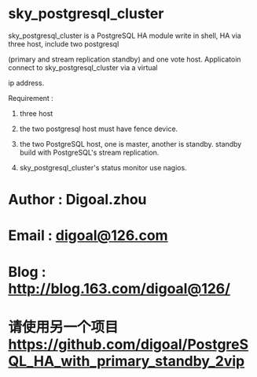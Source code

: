 sky_postgresql_cluster
======================

sky_postgresql_cluster is a PostgreSQL HA module write in shell, HA via three host, include two postgresql 

(primary and stream replication standby) and one vote host. Applicatoin connect to sky_postgresql_cluster via a virtual 

ip address.

Requirement : 

1. three host

2. the two postgresql host must have fence device.

3. the two PostgreSQL host, one is master, another is standby. standby build with PostgreSQL's stream replication.

4. sky_postgresql_cluster's status monitor use nagios.


# Author : Digoal.zhou
# Email : digoal@126.com
# Blog : http://blog.163.com/digoal@126/
# 请使用另一个项目 https://github.com/digoal/PostgreSQL_HA_with_primary_standby_2vip
